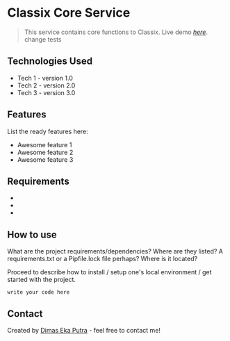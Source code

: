 # Classix Core Service
> This service contains core functions to Classix.
> Live demo [_here_](https://www.example.com). 
>  change tests


## Technologies Used
- Tech 1 - version 1.0
- Tech 2 - version 2.0
- Tech 3 - version 3.0


## Features
List the ready features here:
- Awesome feature 1
- Awesome feature 2
- Awesome feature 3

## Requirements
-
-
-

## How to use
What are the project requirements/dependencies? Where are they listed? A requirements.txt or a Pipfile.lock file perhaps? Where is it located?

Proceed to describe how to install / setup one's local environment / get started with the project.

`write your code here`


## Contact
Created by [Dimas Eka Putra](https://www.linkedin.com/in/masdimasekaputra/) - feel free to contact me!

